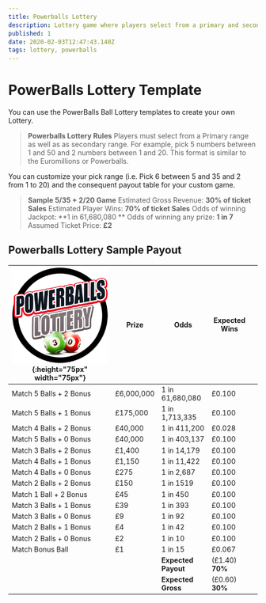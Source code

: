 ```yaml
---
title: Powerballs Lottery
description: Lottery game where players select from a primary and secondary range
published: 1
date: 2020-02-03T12:47:43.140Z
tags: lottery, powerballs
---
```



# PowerBalls Lottery Template

You can use the PowerBalls Ball Lottery templates to create your own Lottery.

>**Powerballs Lottery Rules**
Players must select from a Primary range as well as as secondary range. For example, pick 5 numbers between 1 and 50 and 2 numbers between 1 and 20. This format is similar to the Euromillions or Powerballs.

You can customize your pick range (i.e. Pick 6 between 5 and 35 and 2 from 1 to 20) and the consequent payout table for your custom game.

>**Sample 5/35 + 2/20 Game**
Estimated Gross Revenue: **30% of ticket Sales** 
Estimated Player Wins: **70% of ticket Sales** 
Odds of winning Jackpot: **1 in 61,680,080 ** 
Odds of winning any prize: **1 in 7** 
Assumed Ticket Price: **£2**  

## Powerballs Lottery Sample Payout



| ![powerball-lottery.png](/uploads/powerball-lottery.png){:height="75px" width="75px"}       | Prize   | Odds                             | Expected Wins         |                       |
|---------------|---------|----------------------------------|-----------------------|-----------------------|
| Match 5 Balls + 2 Bonus      | £6,000,000 | 1 in 61,680,080                   | £0.100               |                       |
| Match 5 Balls + 1 Bonus     | £175,000  | 1 in 1,713,335                     | £0.100               |                       |
| Match 4 Balls + 2 Bonus     | £40,000     | 1 in 411,200                         | £0.028               |                       |
| Match 5 Balls + 0 Bonus     | £40,000      | 1 in 403,137                        | £0.100               |                       |
|     Match 3 Balls + 2 Bonus        | £1,400     | 1 in 14,179                           | £0.100               |                
|     Match 4 Balls + 1 Bonus        | £1,150    | 1 in 11,422                          | £0.100              |     
|     Match 4 Balls + 0 Bonus       | £275     | 1 in 2,687                      | £0.100             |    
|     Match 2 Balls + 2 Bonus     | £150    | 1 in 1519                          | £0.100             |      
|     Match 1 Ball + 2 Bonus     | £45    | 1 in 450                          | £0.100              |  
|     Match 3 Balls + 1 Bonus     | £39    | 1 in 393                           | £0.100              | 
|     Match 3 Balls + 0 Bonus     | £9    | 1 in 92                           | £0.100              |   
|     Match 2 Balls + 1 Bonus     | £4    | 1 in 42                           | £0.100              |  
|     Match 2 Balls + 0 Bonus     | £2    | 1 in 10                           | £0.100              |   
|     Match Bonus Ball     | £1    | 1 in 15                           | £0.067                |            
| |       |**Expected Payout**  | (£1.40) **70%**  |  |
| |       |**Expected Gross**  | (£0.60) **30%**   |  |
